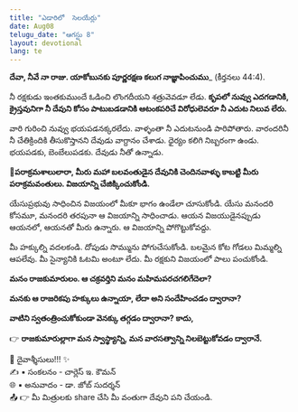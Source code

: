 ```yaml
---
title: "ఎడారిలో  సెలయేర్లు"
date: Aug08
telugu_date: "ఆగస్టు 8"
layout: devotional
lang: te
---
```


**దేవా, నీవే నా రాజు. యాకోబునకు పూర్ణరక్షణ కలుగ నాజ్ఞాపించుము**_ (కీర్తనలు 44:4). 

నీ రక్షకుడు ఇంతకుముందే ఓడించి లొంగదీయని శత్రువెవడూ లేడు. **కృపలో నువ్వు ఎదగడానికి, క్రైస్తవునిగా నీ దేవుని కోసం పాటుబడడానికి ఆటంకపరిచే విరోధులెవరూ నీ ఎదుట నిలువ లేరు.**

వారి గురించి నువ్వు భయపడనక్కరలేదు. వాళ్ళంతా నీ ఎదుటనుండి పారిపోతారు. వారందరినీ నీ చేతిక్రిందికి తీసుకొస్తానని దేవుడు వాగ్దానం చేశాడు. ధైర్యం కలిగి నిబ్బరంగా ఉండు. భయపడకు, బెంబేలుపడకు. దేవుడు నీతో ఉన్నాడు.

**📖పరాక్రమశాలులారా, మీరు మహా బలవంతుడైన దేవునికి చెందినవాళ్ళు కాబట్టి మీరు పరాక్రమవంతులు. విజయాన్ని చేజిక్కించుకోండి.**

యేసుప్రభువు సాధించిన విజయంలో మీకూ భాగం ఉండేలా చూసుకోండి. యేసు మనందరి కోసమూ, మనందరి తరపునా ఆ విజయాన్ని సాధించాడు. ఆయన విజయుడైనప్పుడు ఆయనలో, ఆయనతో మీరు ఉన్నారు. ఆ విజయాన్ని పోగొట్టుకోవద్దు.

మీ హక్కుల్ని వదలకండి. దోపుడు సొమ్మును పోగుచేసుకోండి. బలమైన కోట గోడలు మిమ్మల్ని ఆపలేవు. మీ సైన్యానికి ఓటమి అంటూ లేదు. మీ రక్షకుని విజయంలో పాలు పంచుకోండి.

**మనం రాజకుమారులం. ఆ చక్రవర్తిని మనం మహిమపరచగలిగేదెలా?**

 **మనకు ఆ రాజరికపు హక్కులు ఉన్నాయా, లేదా అని సందేహించడం ద్వారానా?**

 **వాటిని స్వతంత్రించుకోకుండా వెనక్కు తగ్గడం ద్వారానా? కాదు,**

👉 **రాజకుమారుల్లాగా మన స్వాస్థ్యాన్ని, మన వారసత్వాన్ని నిలబెట్టుకోవడం ద్వారానే.**


<div class="blessing">🙏 <span class="bless-text">దైవాశ్శీసులు!!!</span> ✨</div>

<div class="credit">✍️ <span class="credit-text">▪ సంకలనం - చార్లెస్ ఇ. కౌమన్</span></div>
<div class="credit">🌐 <span class="credit-text">▪ అనువాదం - డా. జోబ్ సుదర్శన్</span></div>


<div class="share">📤 👉 <span class="share-text">మీ మిత్రులకు share చేసి మీ వంతుగా దేవుని పని చేయండి.</span></div>
